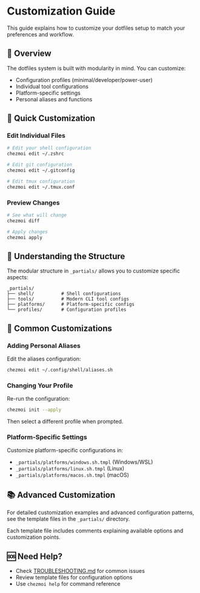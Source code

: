 # Customization Guide

This guide explains how to customize your dotfiles setup to match your preferences and workflow.

## 🎯 Overview

The dotfiles system is built with modularity in mind. You can customize:
- Configuration profiles (minimal/developer/power-user)
- Individual tool configurations
- Platform-specific settings
- Personal aliases and functions

## 🔧 Quick Customization

### Edit Individual Files
```bash
# Edit your shell configuration
chezmoi edit ~/.zshrc

# Edit git configuration
chezmoi edit ~/.gitconfig

# Edit tmux configuration
chezmoi edit ~/.tmux.conf
```

### Preview Changes
```bash
# See what will change
chezmoi diff

# Apply changes
chezmoi apply
```

## 📂 Understanding the Structure

The modular structure in `_partials/` allows you to customize specific aspects:

```
_partials/
├── shell/          # Shell configurations
├── tools/          # Modern CLI tool configs
├── platforms/      # Platform-specific configs
└── profiles/       # Configuration profiles
```

## 🎨 Common Customizations

### Adding Personal Aliases
Edit the aliases configuration:
```bash
chezmoi edit ~/.config/shell/aliases.sh
```

### Changing Your Profile
Re-run the configuration:
```bash
chezmoi init --apply
```
Then select a different profile when prompted.

### Platform-Specific Settings
Customize platform-specific configurations in:
- `_partials/platforms/windows.sh.tmpl` (Windows/WSL)
- `_partials/platforms/linux.sh.tmpl` (Linux)
- `_partials/platforms/macos.sh.tmpl` (macOS)

## 📚 Advanced Customization

For detailed customization examples and advanced configuration patterns, see the template files in the `_partials/` directory.

Each template file includes comments explaining available options and customization points.

## 🆘 Need Help?

- Check [TROUBLESHOOTING.md](TROUBLESHOOTING.md) for common issues
- Review template files for configuration options
- Use `chezmoi help` for command reference